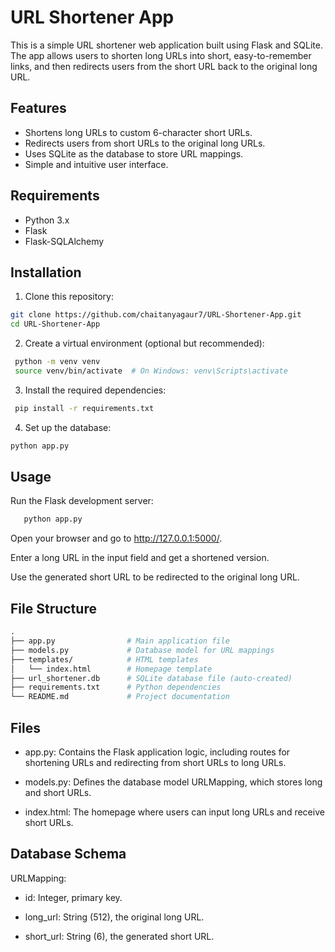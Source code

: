 # URL Shortener App

This is a simple URL shortener web application built using Flask and SQLite. The app allows users to shorten long URLs into short, easy-to-remember links, and then redirects users from the short URL back to the original long URL.

## Features

- Shortens long URLs to custom 6-character short URLs.
- Redirects users from short URLs to the original long URLs.
- Uses SQLite as the database to store URL mappings.
- Simple and intuitive user interface.

## Requirements

- Python 3.x
- Flask
- Flask-SQLAlchemy

## Installation

1. Clone this repository:

```bash
git clone https://github.com/chaitanyagaur7/URL-Shortener-App.git
cd URL-Shortener-App
```
2. Create a virtual environment (optional but recommended):

  ```bash
   python -m venv venv
   source venv/bin/activate  # On Windows: venv\Scripts\activate
   ```
3. Install the required dependencies:

  ```bash
   pip install -r requirements.txt
  ```

4. Set up the database: 
```bash
python app.py
```

## Usage 

Run the Flask development server:

```bash
   python app.py
```

Open your browser and go to http://127.0.0.1:5000/.

Enter a long URL in the input field and get a shortened version.

Use the generated short URL to be redirected to the original long URL.

## File Structure 

``` graphql
.
├── app.py                # Main application file
├── models.py             # Database model for URL mappings
├── templates/            # HTML templates
│   └── index.html        # Homepage template
├── url_shortener.db      # SQLite database file (auto-created)
├── requirements.txt      # Python dependencies
└── README.md             # Project documentation
```

## Files

- app.py: Contains the Flask application logic, including routes for shortening URLs and redirecting from short URLs to long URLs.

- models.py: Defines the database model URLMapping, which stores long and short URLs.

- index.html: The homepage where users can input long URLs and receive short URLs.

## Database Schema

URLMapping:
 - id: Integer, primary key.
   
 - long_url: String (512), the original long URL.
   
 - short_url: String (6), the generated short URL.




